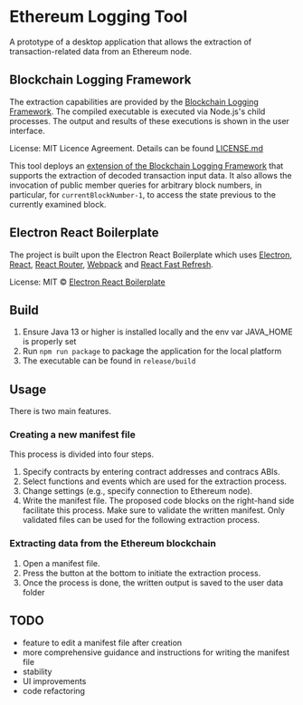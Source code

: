 # Ethereum Logging Tool
A prototype of a desktop application that allows the extraction of transaction-related data from an Ethereum node.

## Blockchain Logging Framework
<p>
The extraction capabilities are provided by the <a href="https://github.com/TU-ADSP/Blockchain-Logging-Framework">Blockchain Logging Framework</a>. The compiled executable is executed via Node.js's child processes. The output and results of these executions is shown in the user interface.

License: MIT Licence Agreement. Details can be found [LICENSE.md](https://github.com/TU-ADSP/Blockchain-Logging-Framework)

This tool deploys an <a href="https://github.com/LucasDueh/Blockchain-Logging-Framework">extension of the Blockchain Logging Framework</a> that supports the extraction of decoded transaction input data. It also allows the invocation of public member queries for arbitrary block numbers, in particular, for `currentBlockNumber-1`, to access the state previous to the currently examined block.
</p>

## Electron React Boilerplate
<p>
The project is built upon the Electron React Boilerplate which uses <a href="https://electron.atom.io/">Electron</a>, <a href="https://facebook.github.io/react/">React</a>, <a href="https://github.com/reactjs/react-router">React Router</a>, <a href="https://webpack.js.org/">Webpack</a> and <a href="https://www.npmjs.com/package/react-refresh">React Fast Refresh</a>.

License: MIT © [Electron React Boilerplate](https://github.com/electron-react-boilerplate)
</p>

## Build

1. Ensure Java 13 or higher is installed locally and the env var JAVA_HOME is properly set
2. Run `npm run package` to package the application for the local platform
3. The executable can be found in `release/build`

## Usage

There is two main features.

### Creating a new manifest file

This process is divided into four steps.
1. Specify contracts by entering contract addresses and contracs ABIs.
2. Select functions and events which are used for the extraction process.
3. Change settings (e.g., specify connection to Ethereum node).
4. Write the manifest file. The proposed code blocks on the right-hand side facilitate this process. Make sure to validate the written manifest. Only validated files can be used for the following extraction process. 

### Extracting data from the Ethereum blockchain

1. Open a manifest file.
2. Press the button at the bottom to initiate the extraction process.
3. Once the process is done, the written output is saved to the user data folder

## TODO

- feature to edit a manifest file after creation
- more comprehensive guidance and instructions for writing the manifest file
- stability
- UI improvements
- code refactoring
